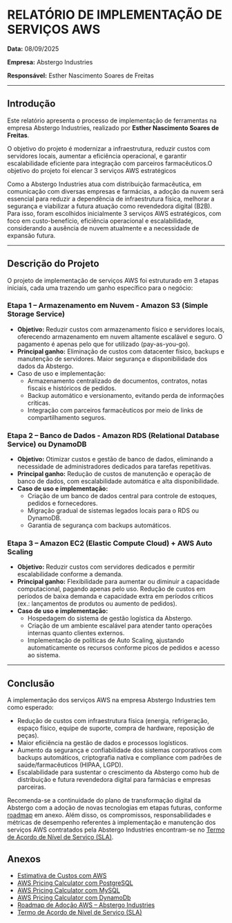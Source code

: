 # RELATÓRIO DE IMPLEMENTAÇÃO DE SERVIÇOS AWS

**Data:** 08/09/2025

**Empresa:** Abstergo Industries

**Responsável:** Esther Nascimento Soares de Freitas

---


## Introdução

Este relatório apresenta o processo de implementação de ferramentas na empresa Abstergo Industries, realizado por **Esther Nascimento Soares de Freitas**.

O objetivo do projeto é modernizar a infraestrutura, reduzir custos com servidores locais, aumentar a eficiência operacional, e garantir escalabilidade eficiente para integração com parceiros farmacêuticos.O objetivo do projeto foi elencar 3 serviços AWS estratégicos 

Como a Abstergo Industries atua com distribuição farmacêutica, em comunicação com diversas empresas e farmácias, a adoção da nuvem será essencial para reduzir a dependência de infraestrutura física, melhorar a segurança e viabilizar a futura atuação como revendedora digital (B2B). Para isso, foram escolhidos inicialmente 3 serviços AWS estratégicos, com foco em custo-benefício, eficiência operacional e escalabilidade, considerando a ausência de nuvem atualmente e a necessidade de expansão futura.

---

## Descrição do Projeto

O projeto de implementação de serviços AWS foi estruturado em 3 etapas iniciais, cada uma trazendo um ganho específico para o negócio:

### Etapa 1 – Armazenamento em Nuvem - Amazon S3 (Simple Storage Service)

- **Objetivo:** Reduzir custos com armazenamento físico e servidores locais, oferecendo armazenamento em nuvem altamente escalável e seguro. O pagamento é apenas pelo que for utilizado (pay-as-you-go).
- **Principal ganho:** Eliminação de custos com datacenter físico, backups e manutenção de servidores. Maior segurança e disponibilidade dos dados da Abstergo.
- Caso de uso e implementação:
  - Armazenamento centralizado de documentos, contratos, notas fiscais e históricos de pedidos.
  - Backup automático e versionamento, evitando perda de informações críticas.
  - Integração com parceiros farmacêuticos por meio de links de compartilhamento seguros.
 
### Etapa 2 – Banco de Dados - Amazon RDS (Relational Database Service) ou DynamoDB

- **Objetivo:** Otimizar custos e gestão de banco de dados, eliminando a necessidade de administradores dedicados para tarefas repetitivas.
- **Principal ganho:** Redução de custos de manutenção e operação de banco de dados, com escalabilidade automática e alta disponibilidade.
- **Caso de uso e implementação:**
  - Criação de um banco de dados central para controle de estoques, pedidos e fornecedores.
  - Migração gradual de sistemas legados locais para o RDS ou DynamoDB.
  - Garantia de segurança com backups automáticos.
 
### Etapa 3 – Amazon EC2 (Elastic Compute Cloud) + AWS Auto Scaling

- **Objetivo:** Reduzir custos com servidores dedicados e permitir escalabilidade conforme a demanda.
- **Principal ganho:** Flexibilidade para aumentar ou diminuir a capacidade computacional, pagando apenas pelo uso. Redução de custos em períodos de baixa demanda e capacidade extra em períodos críticos (ex.: lançamentos de produtos ou aumento de pedidos).
- **Caso de uso e implementação:**
  - Hospedagem do sistema de gestão logística da Abstergo.
  - Criação de um ambiente escalável para atender tanto operações internas quanto clientes externos.
  - Implementação de políticas de Auto Scaling, ajustando automaticamente os recursos conforme picos de pedidos e acesso ao sistema.
 
---

## Conclusão

A implementação dos serviços AWS na empresa Abstergo Industries tem como esperado:

- Redução de custos com infraestrutura física (energia, refrigeração, espaço físico, equipe de suporte, compra de hardware, reposição de peças).
- Maior eficiência na gestão de dados e processos logísticos.
- Aumento da segurança e confiabilidade dos sistemas corporativos com backups automáticos, criptografia nativa e compliance com padrões de saúde/farmacêuticos (HIPAA, LGPD).
- Escalabilidade para sustentar o crescimento da Abstergo como hub de distribuição e futura revendedora digital para farmácias e empresas parceiras.

Recomenda-se a continuidade do plano de transformação digital da Abstergo com a adoção de novas tecnologias em etapas futuras, conforme [roadmap](https://github.com/estherdefreitas/relatorio-farmacia-aws/blob/main/Roadmap.md) em anexo. Além disso, os compromissos, responsabilidades e métricas de desempenho referentes à implementação e manutenção dos serviços AWS contratados pela Abstergo Industries encontram-se no [Termo de Acordo de Nível de Serviço (SLA)](https://github.com/estherdefreitas/relatorio-farmacia-aws/blob/main/SLA.md).

## Anexos
- [Estimativa de Custos com AWS](https://github.com/estherdefreitas/relatorio-farmacia-aws/blob/main/Estimativa%20de%20Custos.md)
- [AWS Pricing Calculator com PostgreSQL](https://github.com/estherdefreitas/relatorio-farmacia-aws/blob/main/AWS_Pricing_Calulator_Abstergo_PostgreSQL_v1.pdf)
- [AWS Pricing Calculator com MySQL](https://github.com/estherdefreitas/relatorio-farmacia-aws/blob/main/AWS_Pricing_Calulator_Abstergo_MySQL_v1.pdf)
- [AWS Pricing Calculator com DynamoDb](https://github.com/estherdefreitas/relatorio-farmacia-aws/blob/main/AWS_Pricing_Calulator_Abstergo_DynamoDB_v1.pdf)
- [Roadmap de Adoção AWS – Abstergo Industries](https://github.com/estherdefreitas/relatorio-farmacia-aws/blob/main/Roadmap.md)
- [Termo de Acordo de Nível de Serviço (SLA)](https://github.com/estherdefreitas/relatorio-farmacia-aws/blob/main/SLA.md)


